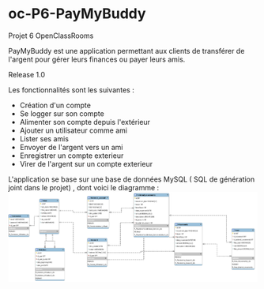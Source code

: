 # oc-P6-PayMyBuddy

Projet 6 OpenClassRooms

PayMyBuddy est une application permettant aux clients de transférer de l'argent pour gérer leurs finances ou payer leurs amis. 

Release 1.0

Les fonctionnalités sont les suivantes : 
  - Création d'un compte
  - Se logger sur son compte
  - Alimenter son compte depuis l'extérieur
  - Ajouter un utilisateur comme ami
  - Lister ses amis
  - Envoyer de l'argent vers un ami
  - Enregistrer un compte exterieur
  - Virer de l'argent sur un compte exterieur
  
L'application se base sur une base de données MySQL ( SQL de génération joint dans le projet) , dont voici le diagramme : 
![Diagramme](P6_diag.png?raw=true)
